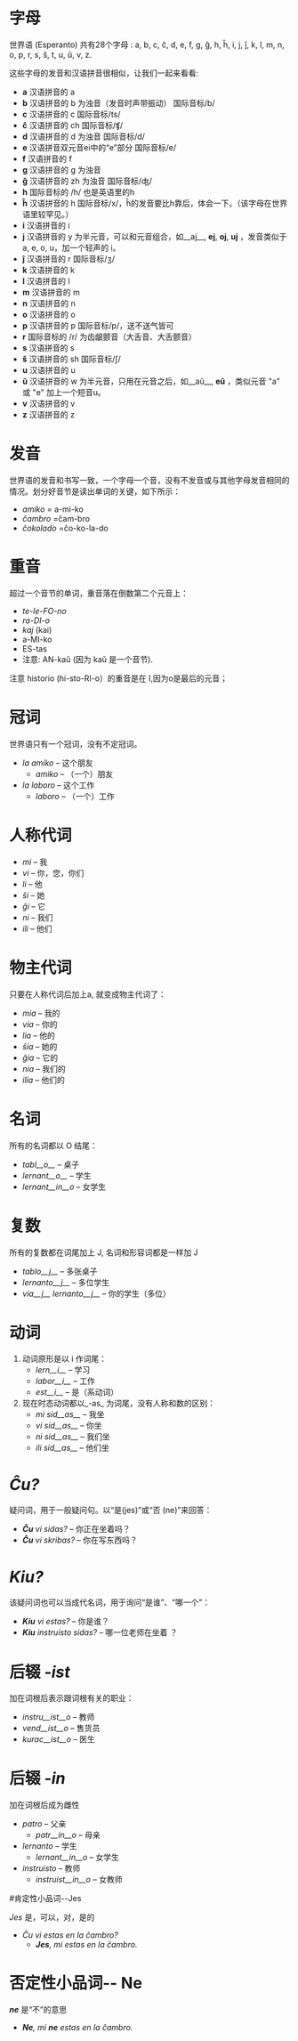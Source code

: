 # 字母

世界语 (Esperanto) 共有28个字母 : a, b, c, ĉ, d, e, f, g, ĝ, h, ĥ, i, j, ĵ, k, l, m, n, o, p, r, s, ŝ, t, u, ŭ, v, z.

这些字母的发音和汉语拼音很相似，让我们一起来看看:

- __a__ 汉语拼音的 a
- __b__ 汉语拼音的 b  为浊音（发音时声带振动） 国际音标/b/
- __c__ 汉语拼音的 c  国际音标/ts/
- __ĉ__ 汉语拼音的 ch 国际音标/ʧ/
- __d__ 汉语拼音的 d  为浊音 国际音标/d/
- __e__ 汉语拼音双元音ei中的“e”部分 国际音标/e/
- __f__ 汉语拼音的 f
- __g__ 汉语拼音的 g  为浊音
- __ĝ__ 汉语拼音的 zh 为浊音 国际音标/ʤ/
- __h__ 国际音标的 /h/ 也是英语里的h
- __ĥ__ 汉语拼音的 h  国际音标/x/，ĥ的发音要比h靠后，体会一下。（该字母在世界语里较罕见。）
- __i__ 汉语拼音的 i
- __j__ 汉语拼音的 y  为半元音，可以和元音组合，如__aj__, __ej__, __oj__, __uj__ ，发音类似于 a, e, o, u，加一个轻声的 i。
- __ĵ__ 汉语拼音的 r  国际音标/ʒ/
- __k__ 汉语拼音的 k
- __l__ 汉语拼音的 l
- __m__ 汉语拼音的 m
- __n__ 汉语拼音的 n
- __o__ 汉语拼音的 o
- __p__ 汉语拼音的 p  国际音标/p/，送不送气皆可
- __r__ 国际音标的 /r/ 为齿龈颤音（大舌音、大舌颤音）
- __s__ 汉语拼音的 s
- __ŝ__ 汉语拼音的 sh 国际音标/ʃ/ 
- __u__ 汉语拼音的 u
- __ŭ__ 汉语拼音的 w  为半元音，只用在元音之后，如__aŭ__, __eŭ__ ，类似元音 "a" 或 "e" 加上一个短音u。
- __v__ 汉语拼音的 v
- __z__ 汉语拼音的 z



# 发音

世界语的发音和书写一致，一个字母一个音，没有不发音或与其他字母发音相同的情况。划分好音节是读出单词的关键，如下所示：

- *amiko* = a-mi-ko
- *ĉambro* =ĉam-bro
- *ĉokolado* =ĉo-ko-la-do 

# 重音

超过一个音节的单词，重音落在倒数第二个元音上：

- *te-le-FO-no* 
- *ra-DI-o* 
- *kaj* (kai)
- a-MI-ko 
- ES-tas 
- 注意: AN-kaŭ (因为 kaŭ 是一个音节).

注意 historio (hi-sto-RI-o）的重音是在 I,因为o是最后的元音；

# 冠词

 世界语只有一个冠词，没有不定冠词。

- *la amiko* – 这个朋友
  - *amiko* – （一个）朋友
- *la laboro* – 这个工作
  - *laboro* – （一个）工作

# 人称代词

- *mi* – 我
- *vi* – 你，您，你们
- *li* – 他
- *ŝi* – 她
- *ĝi* – 它
- *ni* – 我们
- *ili* – 他们


# 物主代词

只要在人称代词后加上a, 就变成物主代词了：

- *mia* – 我的
- *via* – 你的
- *lia* – 他的
- *ŝia* – 她的
- *ĝia* – 它的
- *nia* – 我们的
- *ilia* – 他们的

# 名词

所有的名词都以 O 结尾：

- *tabl__o__* – 桌子
- *lernant__o__* – 学生
- *lernant__in__o* – 女学生

# 复数

所有的复数都在词尾加上 J, 名词和形容词都是一样加 J

- *tablo__j__* – 多张桌子
- *lernanto__j__* – 多位学生
- *via__j__ lernanto__j__* – 你的学生（多位）

# 动词

1. 动词原形是以 i 作词尾：
   - *lern__i__* – 学习
   - *labor__i__* – 工作
   - *est__i__* – 是（系动词）
2. 现在时态动词都以_-as_ 为词尾，没有人称和数的区别：
   - *mi sid__as__* – 我坐
   - *vi sid__as__* – 你坐
   - *ni sid__as__* – 我们坐
   - *ili sid__as__* – 他们坐

# *Ĉu?*

疑问词，用于一般疑问句。以“是(jes)”或“否 (ne)”来回答：

- *__Ĉu__ vi sidas?* – 你正在坐着吗？
- *__Ĉu__ vi skribas?* – 你在写东西吗？

# *Kiu?*

该疑问词也可以当成代名词，用于询问“是谁”、“哪一个”：

- *__Kiu__ vi estas?* – 你是谁？
- *__Kiu__ instruisto sidas?* – 哪一位老师在坐着 ？


# 后辍 *-ist*

加在词根后表示跟词根有关的职业：


- *instru__ist__o* – 教师
- *vend__ist__o* – 售货员
- *kurac__ist__o* – 医生


# 后辍 *-in*

加在词根后成为雌性

- *patro* – 父亲
    - *patr__in__o* – 母亲
- *lernanto* – 学生
    - *lernant__in__o* – 女学生
- *instruisto* – 教师
    - *instruist__in__o* – 女教师

#肯定性小品词--Jes

*Jes* 是，可以，对，是的

- *Ĉu vi estas en la ĉambro?* 
  - *__Jes__, mi estas en la ĉambro.* 

# 否定性小品词-- Ne

*__ne__* 是“不”的意思

- *__Ne__, mi __ne__ estas en la ĉambro.* 
